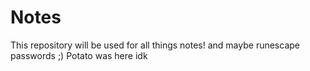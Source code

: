 # Notes

This repository will be used for all things notes! and maybe runescape passwords ;) 
Potato was here idk
